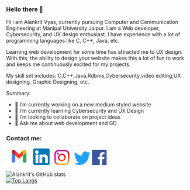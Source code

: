 ### Hello there 👋

Hi i am Alankrit Vyas, currently pursuing Computer and Communication Engineering at Manipal University Jaipur. I am a Web developer, Cybersecurity, and UX design enthusiast. I have experience with a lot of programming languages like C, C++, Java, etc.

Learning web development for some time has attracted me to UX design. With this, the ability to design your website makes this a lot of fun to work and keeps me continuously excited for my projects.

My skill set includes: C,C++,Java,Rdbms,Cybersecurity,video editing,UX designing, Graphic Designing, etc.
<!--
**alankritvyas21/alankritvyas21** is a ✨ _special_ ✨ repository because its `README.md` (this file) appears on your GitHub profile.
-->
Summary:

- 🔭 I’m currently working on a new medium styled website
- 🌱 I’m currently learning Cybersecurity and UX Design
- 👯 I’m looking to collaborate on project ideas
- 💬 Ask me about web development and GD

### Contact me:
<a href="mailto:av3h.vyas@gmail.com"><img src="Gmail-logo 1.png" ></a>
<a href="https://www.linkedin.com/in/alankrit-vyas-667063190/"><img src="174857 1.png" ></a>
<a href="https://www.instagram.com/i_alanvyas/"><img src="unnamed 1 1.png" ></a>
<a href="https://twitter.com/AlankritVyas"><img src="twit 1.png" ></a>
<a href="https://www.facebook.com/profile.php?id=100007428494855"><img src="d2e5359f8402cb8d3d7b22c463f9013b 1.png" ></a>


![Alankrit's GitHub stats](https://github-readme-stats.vercel.app/api?username=alankritvyas21&show_icons=true&theme=dark)
<br>
[![Top Langs](https://github-readme-stats.vercel.app/api/top-langs/?username=alankritvyas21&layout=compact&show_icons=true&theme=dark)](https://github.com/alankritvyas21/github-readme-stats)




